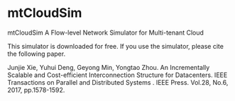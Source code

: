 # mtCloudSim
mtCloudSim A Flow-level Network Simulator for Multi-tenant Cloud

This simulator is downloaded for free. If you use the simulator, please cite the following paper.

Junjie Xie, Yuhui Deng, Geyong Min, Yongtao Zhou. An Incrementally Scalable and Cost-efficient Interconnection Structure for Datacenters. IEEE Transactions on Parallel and Distributed Systems . IEEE Press. Vol.28, No.6, 2017, pp.1578-1592. 
